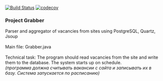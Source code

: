 [![Build Status](https://travis-ci.com/yarmail/job4j_grabber.svg?branch=master)](https://travis-ci.com/yarmail/job4j_grabber)
[![codecov](https://codecov.io/gh/yarmail/job4j_grabber/branch/master/graph/badge.svg?token=EWVYF5BOQB)](https://codecov.io/gh/yarmail/job4j_grabber)

### Project Grabber 
Parser and aggregator of vacancies from sites using PostgreSQL, Quartz, Jsoup <br><br>
Main file: Grabber.java <br><br>
Technical task: The program should read vacancies from the site and write them to the database. The system starts up on schedule.<br>
*(программа должна считывать вакансии с сайта и записывать их в базу.
  Система запускается по расписанию)*
 



